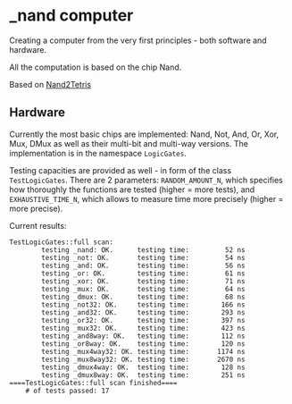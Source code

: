 # _nand computer
Creating a computer from the very first principles - both software and hardware. <p>
All the computation is based on the chip Nand. <p>
Based on [Nand2Tetris](https://www.nand2tetris.org/) <p>

## Hardware
Currently the most basic chips are implemented: Nand, Not, And, Or, Xor, Mux, DMux as well as their multi-bit and multi-way versions.
The implementation is in the namespace `LogicGates`. <p>
Testing capacities are provided as well - in form of the class `TestLogicGates`.
There are 2 parameters: `RANDOM_AMOUNT_N`, which specifies how thoroughly the functions are tested (higher = more tests),
and `EXHAUSTIVE_TIME_N`, which allows to measure time more precisely (higher = more precise).<p>
Current results: <p>
```
TestLogicGates::full scan:
        testing _nand: OK.      testing time:         52 ns
        testing _not: OK.       testing time:         54 ns
        testing _and: OK.       testing time:         56 ns
        testing _or: OK.        testing time:         61 ns
        testing _xor: OK.       testing time:         71 ns
        testing _mux: OK.       testing time:         64 ns
        testing _dmux: OK.      testing time:         68 ns
        testing _not32: OK.     testing time:        166 ns
        testing _and32: OK.     testing time:        293 ns
        testing _or32: OK.      testing time:        397 ns
        testing _mux32: OK.     testing time:        423 ns
        testing _and8way: OK.   testing time:        112 ns
        testing _or8way: OK.    testing time:        120 ns
        testing _mux4way32: OK. testing time:       1174 ns
        testing _mux8way32: OK. testing time:       2670 ns
        testing _dmux4way: OK.  testing time:        128 ns
        testing _dmux8way: OK.  testing time:        251 ns
====TestLogicGates::full scan finished====
    # of tests passed: 17
```

